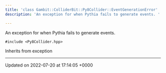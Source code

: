 ```yaml
---
title: 'class Gambit::ColliderBit::Py8Collider::EventGenerationError'
description: 'An exception for when Pythia fails to generate events. '

---
```









An exception for when Pythia fails to generate events. 


`#include <Py8Collider.hpp>`

Inherits from exception

-------------------------------

Updated on 2022-07-20 at 17:14:05 +0000